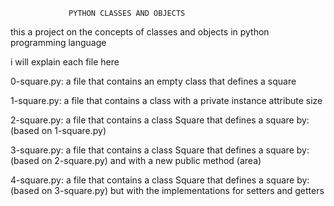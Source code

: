                  PYTHON CLASSES AND OBJECTS

this a project on the concepts of classes and objects in python programming language

i will explain each file here

0-square.py: a file that contains an empty class that defines a square

1-square.py: a file that contains a class with a private instance attribute size

2-square.py: a file that contains a class Square that defines a square by: (based on 1-square.py)

3-square.py: a file that contains a class Square that defines a square by: (based on 2-square.py) and with a new public method (area)

4-square.py: a file that contains a class Square that defines a square by: (based on 3-square.py) but with the implementations for setters and getters


